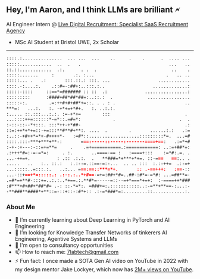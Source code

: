 ## Hey, I'm Aaron, and I think LLMs are brilliant 🗲

<!--
**aaronhowellai/aaronhowellai** is a ✨ _special_ ✨ repository because its `README.md` (this file) appears on your GitHub profile.

Here are some ideas to get you started:

- 🔭 I’m currently working on 
- 🌱 I’m currently learning ...
- 👯 I’m looking to collaborate on ...
- 🤔 I’m looking for help with ...
- 💬 Ask me about ...
- 📫 How to reach me: ...
- 😄 Pronouns: ...
- ⚡ Fun fact: ...
-->
AI Engineer Intern @ [Live Digital Recruitment: Specialist SaaS Recruitment Agency](https://github.com/Live-Digital-Recruitment)
* MSc AI Student at Bristol UWE, 2x Scholar
----
```markdown
::::.:...............  ... ...  ...    ..     .    .      .  .... ...
:::::............  ..  .   .                                 ...   ..
::.::............  .:.      . .  .                            ..    .
:::::.......     :       .:. :...                           .   .. ..
:::::... .   .:       :::.::.: :::. ...                  ............
::::.-:....:.    .::#=-:##+:..:::.:..                  .............:
:::::-::::     ::==*=####### :: ::  .:              ................:
:::::::::      :####+##*##*##=:..::.:  .             ................
:::::-:.        .=:++#+#+##*+=::. . . : .                          ..
***=:   ...:.   :. -+*+=+*#+.   :. ..:.:.                            
:..... ::.:::...:.:. :=-+*+=        :::                            . 
...::::++=::::::*-=*::.=#=*:            .                        .  .
:-::-::--*+:::. :::*++-+*##-                                       .:
::=:++*+*+=::-+=:::**#**#+**:. ....  .        .       ......:.:   .:=
:..::-+#++*=*+-#++++*-   :=#*::...................:::::::::*=.  ...=#
::::.:::-***+***+**-:       ===:-----::-----:-------====+==:   .:=*+#
:-+-:+---:-::=+=**=     .    .=+===========.:============: ..:=+##*=:
.:+++*#=:-=-=*=:     . :.       ..====-== :   :====+:::    :=*#:.=. .
...-++=+.          : .:: .:.:.  .   **###=*+***+*+=. ::-===   ==:.. .
.....   ..   :.. ::.:   :.:--=.::==-=:-...  .. .. :::  :.:-++=  .:-=+
...:::::..=:::.:.   ..:... ===:==::***=*+.       :: .-==+++:   :==-::
...-::+==+*=:::::.: .:-:.:..*+#==-=+=:##+*#=..##-:#*=-=*#: ...=##**=-
.=#*=+**#-:::+=..:.:..*+==.:.**#*=-----=::--=+*===*+=+:  :-====++*###
:#***+#+##+*##*#= .-: ::-*=*:. =###+=:.:::::::::::..:-=**+**==-:...:-
-**###**####*+**::=-::+::-:#*+:: .:-=*###*=:.........::............:.
```
### About Me
 - 🌱 I’m currently learning about Deep Learning in PyTorch and AI Engineering
 - 👯 I’m looking for Knowledge Transfer Networks of tinkerers AI Engineering, Agentive Systems and LLMs
 - 💬 I'm open to consultancy opportunities 
 - 📫 How to reach me: 7labtech@gmail.com
 - ⚡ Fun fact: I once made a SOTA Gen AI video on YouTube in 2022 with my design mentor Jake Lockyer, which now has [2M+ views on YouTube](https://www.youtube.com/watch?v=-UBaW1OIgTo).

